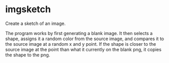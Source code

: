 # imgsketch

Create a sketch of an image. 

The program works by first generating a blank image. It then selects a shape, assigns it a random color from the source image, and compares it to the source image at a random x and y point. If the shape is closer to the source image at the point than what it currently on the blank png, it copies the shape to the png.
